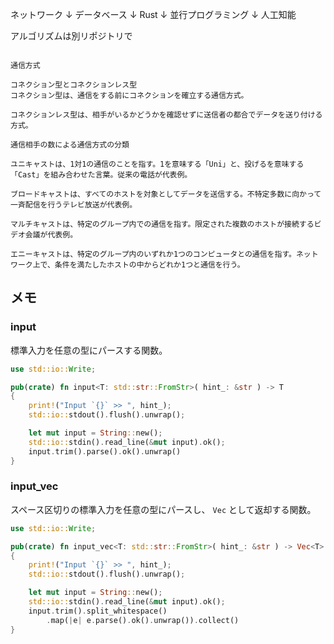 ネットワーク
↓
データベース
↓
Rust
↓
並行プログラミング
↓
人工知能

アルゴリズムは別リポジトリで


```

通信方式

コネクション型とコネクションレス型
コネクション型は、通信をする前にコネクションを確立する通信方式。

コネクションレス型は、相手がいるかどうかを確認せずに送信者の都合でデータを送り付ける方式。

通信相手の数による通信方式の分類

ユニキャストは、1対1の通信のことを指す。1を意味する「Uni」と、投げるを意味する「Cast」を組み合わせた言葉。従来の電話が代表例。

ブロードキャストは、すべてのホストを対象としてデータを送信する。不特定多数に向かって一斉配信を行うテレビ放送が代表例。

マルチキャストは、特定のグループ内での通信を指す。限定された複数のホストが接続するビデオ会議が代表例。

エニーキャストは、特定のグループ内のいずれか1つのコンピュータとの通信を指す。ネットワーク上で、条件を満たしたホストの中からどれか1つと通信を行う。

```


## メモ

### input

標準入力を任意の型にパースする関数。

```rust
use std::io::Write;

pub(crate) fn input<T: std::str::FromStr>( hint_: &str ) -> T
{
    print!("Input `{}` >> ", hint_);
    std::io::stdout().flush().unwrap();

    let mut input = String::new();
    std::io::stdin().read_line(&mut input).ok();
    input.trim().parse().ok().unwrap()
}
```

### input_vec

スペース区切りの標準入力を任意の型にパースし、 `Vec` として返却する関数。

```rust
use std::io::Write;

pub(crate) fn input_vec<T: std::str::FromStr>( hint_: &str ) -> Vec<T>
{
    print!("Input `{}` >> ", hint_);
    std::io::stdout().flush().unwrap();

    let mut input = String::new();
    std::io::stdin().read_line(&mut input).ok();
    input.trim().split_whitespace()
        .map(|e| e.parse().ok().unwrap()).collect()
}
```

